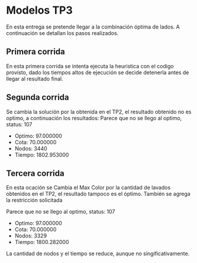 # Modelos TP3

En esta entrega se pretende llegar a la combinación óptima de lados.
A continuación se detallan los pasos realizados.

## Primera corrida
En esta primera corrida se intenta ejecuta la heuristica con el codigo provisto, dado los tiempos altos de ejecución se decide detenerla antes de llegar al resultado final.

## Segunda corrida

Se cambia la solución por la obtenida en el TP2, el resultado obtenido no es optimo, 
a continuación los resultados:
Parece que no se llego al optimo, status: 107
* Optimo: 97.000000
* Cota: 70.000000
* Nodos: 3440
* Tiempo: 1802.953000

## Tercera corrida

En esta ocación se Cambia el Max Color por la cantidad de lavados obtenidos en el TP2,
el resultado tampoco es el óptimo. También se agrega la restricción solicitada

Parece que no se llego al optimo, status: 107
* Optimo: 97.000000
* Cota: 70.000000
* Nodos: 3329
* Tiempo: 1800.282000

La cantidad de nodos y el tiempo se reduce, aunque no singificativamente.
